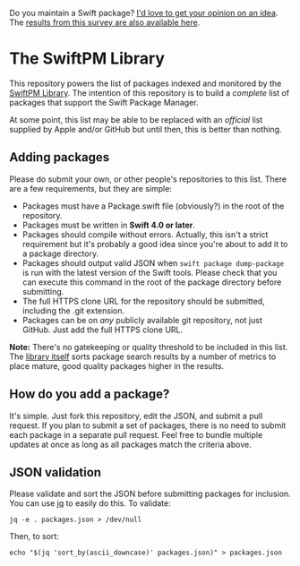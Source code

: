 Do you maintain a Swift package? [I'd love to get your opinion on an idea](https://iosdevweekly.typeform.com/to/ucVOvf). The [results from this survey are also available here](https://iosdevweekly.typeform.com/report/ucVOvf/Xs0iw7DLiAiGoVeZ).

# The SwiftPM Library

This repository powers the list of packages indexed and monitored by the [SwiftPM Library](https://swiftpm.co). The intention of this repository is to build a *complete* list of packages that support the Swift Package Manager.

At some point, this list may be able to be replaced with an *official* list supplied by Apple and/or GitHub but until then, this is better than nothing.

## Adding packages

Please do submit your own, or other people's repositories to this list. There are a few requirements, but they are simple:

* Packages must have a Package.swift file (obviously?) in the root of the repository.
* Packages must be written in **Swift 4.0 or later**.
* Packages should compile without errors. Actually, this isn't a strict requirement but it's probably a good idea since you're about to add it to a package directory.
* Packages should output valid JSON when `swift package dump-package` is run with the latest version of the Swift tools. Please check that you can execute this command in the root of the package directory before submitting.
* The full HTTPS clone URL for the repository should be submitted, including the .git extension.
* Packages can be on *any* publicly available git repository, not just GitHub. Just add the full HTTPS clone URL.

**Note:** There's no gatekeeping or quality threshold to be included in this list. The [library itself](https://swiftpm.co) sorts package search results by a number of metrics to place mature, good quality packages higher in the results.

## How do you add a package?

It's simple. Just fork this repository, edit the JSON, and submit a pull request. If you plan to submit a set of packages, there is no need to submit each package in a separate pull request. Feel free to bundle multiple updates at once as long as all packages match the criteria above.

## JSON validation

Please validate and sort the JSON before submitting packages for inclusion. You can use [jq](https://stedolan.github.io/jq/) to easily do this. To validate:

```shell
jq -e . packages.json > /dev/null
```

Then, to sort:

```shell
echo "$(jq 'sort_by(ascii_downcase)' packages.json)" > packages.json
```
